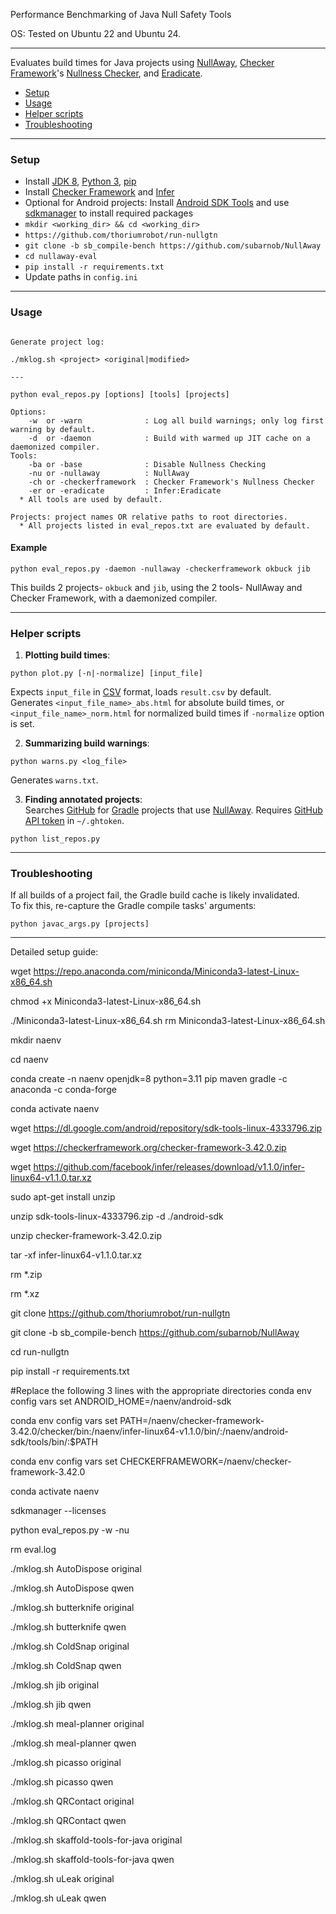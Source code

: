 Performance Benchmarking of Java Null Safety Tools

OS: Tested on Ubuntu 22 and Ubuntu 24.

------------
Evaluates build times for Java projects using [NullAway](https://github.com/uber/NullAway), [Checker Framework](https://github.com/typetools/checker-framework)'s [Nullness Checker](https://checkerframework.org/manual/#nullness-checker), and [Eradicate](https://fbinfer.com/docs/eradicate.html).
  - [Setup](#setup)
  - [Usage](#usage)
  - [Helper scripts](#helper-scripts)
  - [Troubleshooting](#troubleshooting)
___

### Setup ###
  * Install [JDK 8](https://docs.oracle.com/javase/8/docs/technotes/guides/install/install_overview.html), [Python 3](https://docs.python.org/3/using/index.html), [pip](https://pip.pypa.io/en/stable/installing/)
  * Install [Checker Framework](https://checkerframework.org/manual/#installation) and [Infer](https://fbinfer.com/docs/getting-started.html)
  * Optional for Android projects: Install [Android SDK Tools](https://developer.android.com/studio/#downloads) and use [sdkmanager](https://developer.android.com/studio/command-line/sdkmanager) to install required packages
  * `mkdir <working_dir> && cd <working_dir>`
  * `https://github.com/thoriumrobot/run-nullgtn`
  * `git clone -b sb_compile-bench https://github.com/subarnob/NullAway`
  * `cd nullaway-eval`
  * `pip install -r requirements.txt`
  * Update paths in `config.ini`
___

### Usage ###
```

Generate project log:

./mklog.sh <project> <original|modified>

---

python eval_repos.py [options] [tools] [projects]

Options:
    -w  or -warn              : Log all build warnings; only log first warning by default.
    -d  or -daemon            : Build with warmed up JIT cache on a daemonized compiler.
Tools:
    -ba or -base              : Disable Nullness Checking
    -nu or -nullaway          : NullAway
    -ch or -checkerframework  : Checker Framework's Nullness Checker
    -er or -eradicate         : Infer:Eradicate
  * All tools are used by default.

Projects: project names OR relative paths to root directories.
  * All projects listed in eval_repos.txt are evaluated by default.
```
#### Example ####
```
python eval_repos.py -daemon -nullaway -checkerframework okbuck jib
```
This builds 2 projects- `okbuck` and `jib`, using the 2 tools- NullAway and Checker Framework, with a daemonized compiler.
___

### Helper scripts ###
1. **Plotting build times**:
```
python plot.py [-n|-normalize] [input_file]
```
Expects `input_file` in [CSV](https://en.wikipedia.org/wiki/Comma-separated_values) format, loads `result.csv` by default.  
Generates `<input_file_name>_abs.html` for absolute build times, or `<input_file_name>_norm.html` for normalized build times if `-normalize` option is set.

2. **Summarizing build warnings**:
```
python warns.py <log_file>
```
Generates `warns.txt`.

3. **Finding annotated projects**:  
Searches [GitHub](https://github.com/) for [Gradle](https://gradle.org/) projects that use [NullAway](https://github.com/uber/NullAway). Requires [GitHub API token](https://help.github.com/articles/creating-a-personal-access-token-for-the-command-line/) in `~/.ghtoken`.
```
python list_repos.py
```
___

### Troubleshooting ###
If all builds of a project fail, the Gradle build cache is likely invalidated.  
To fix this, re-capture the Gradle compile tasks' arguments:
```
python javac_args.py [projects]
```

---

Detailed setup guide:

wget https://repo.anaconda.com/miniconda/Miniconda3-latest-Linux-x86_64.sh

chmod +x Miniconda3-latest-Linux-x86_64.sh

./Miniconda3-latest-Linux-x86_64.sh
rm Miniconda3-latest-Linux-x86_64.sh

mkdir naenv

cd naenv

conda create -n naenv openjdk=8 python=3.11 pip maven gradle -c anaconda -c conda-forge

conda activate naenv

wget https://dl.google.com/android/repository/sdk-tools-linux-4333796.zip

wget https://checkerframework.org/checker-framework-3.42.0.zip

wget https://github.com/facebook/infer/releases/download/v1.1.0/infer-linux64-v1.1.0.tar.xz

sudo apt-get install unzip

unzip sdk-tools-linux-4333796.zip -d ./android-sdk

unzip checker-framework-3.42.0.zip

tar -xf infer-linux64-v1.1.0.tar.xz

rm *.zip

rm *.xz

git clone https://github.com/thoriumrobot/run-nullgtn

git clone -b sb_compile-bench https://github.com/subarnob/NullAway

cd run-nullgtn

pip install -r requirements.txt

<Update paths in config.ini>

#Replace the following 3 lines with the appropriate directories
conda env config vars set ANDROID_HOME=/naenv/android-sdk

conda env config vars set PATH=/naenv/checker-framework-3.42.0/checker/bin:/naenv/infer-linux64-v1.1.0/bin/:/naenv/android-sdk/tools/bin/:$PATH

conda env config vars set CHECKERFRAMEWORK=/naenv/checker-framework-3.42.0

conda activate naenv

sdkmanager --licenses

python eval_repos.py -w -nu

rm eval.log

./mklog.sh AutoDispose original

./mklog.sh AutoDispose qwen

./mklog.sh butterknife original

./mklog.sh butterknife qwen

./mklog.sh ColdSnap original

./mklog.sh ColdSnap qwen

./mklog.sh jib original

./mklog.sh jib qwen

./mklog.sh meal-planner original

./mklog.sh meal-planner qwen

./mklog.sh picasso original

./mklog.sh picasso qwen

./mklog.sh QRContact original

./mklog.sh QRContact qwen

./mklog.sh skaffold-tools-for-java original

./mklog.sh skaffold-tools-for-java qwen

./mklog.sh uLeak original

./mklog.sh uLeak qwen


